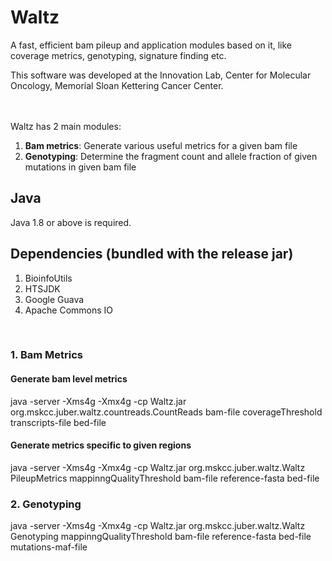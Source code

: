 # Waltz

A fast, efficient bam pileup and application modules based on it, like coverage metrics, genotyping, signature finding etc.

This software was developed at the Innovation Lab, Center for Molecular Oncology, Memorial Sloan Kettering Cancer Center.
<br/>
<br/>
<br/>

Waltz has 2 main modules:  
1. **Bam metrics**: Generate various useful metrics for a given bam file
2. **Genotyping**: Determine the fragment count and allele fraction of given mutations in given bam file


## Java
Java 1.8 or above is required.

## Dependencies (bundled with the release jar)

1. BioinfoUtils
2. HTSJDK
3. Google Guava
4. Apache Commons IO

<br/>

### 1. Bam Metrics

#### Generate bam level metrics

java -server -Xms4g -Xmx4g -cp Waltz.jar org.mskcc.juber.waltz.countreads.CountReads bam-file coverageThreshold transcripts-file bed-file

#### Generate metrics specific to given regions

java -server -Xms4g -Xmx4g -cp Waltz.jar org.mskcc.juber.waltz.Waltz PileupMetrics mappinngQualityThreshold bam-file reference-fasta bed-file


### 2. Genotyping

java -server -Xms4g -Xmx4g -cp Waltz.jar org.mskcc.juber.waltz.Waltz Genotyping mappinngQualityThreshold bam-file reference-fasta bed-file mutations-maf-file












